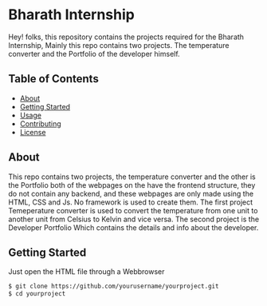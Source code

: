 # Bharath Internship

Hey! folks, this repository contains the projects required for the Bharath Internship, Mainly this repo contains two projects. The temperature converter and the Portfolio of the developer himself.

## Table of Contents
- [About](#about)
- [Getting Started](#getting-started)
- [Usage](#usage)
- [Contributing](#contributing)
- [License](#license)

## About
This repo contains two projects, the temperature converter and the other is the Portfolio both of the webpages on the have the frontend structure, they do not contain any backend, and these webpages are only made using the HTML, CSS and Js. No framework is used to create them. The first project Temeperature converter is used to convert the temperature from one unit to another unit from Celsius to Kelvin and vice versa. The second project is the Developer Portfolio Which contains the details and info about the developer.

## Getting Started
Just open the HTML file through a Webbrowser

```bash
$ git clone https://github.com/yourusername/yourproject.git
$ cd yourproject

